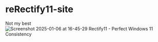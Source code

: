 # reRectify11-site

Not my best
![Screenshot 2025-01-06 at 16-45-29 Rectify11 - Perfect Windows 11 Consistency](https://github.com/user-attachments/assets/69841156-c93c-43b5-8f20-cbe291a1c378)
